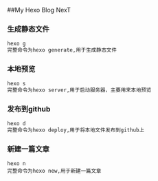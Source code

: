 ##My Hexo Blog NexT


### 生成静态文件
```bash
hexo g 
完整命令为hexo generate,用于生成静态文件
```

### 本地预览
```bash
hexo s 
完整命令为hexo server,用于启动服务器，主要用来本地预览
```

### 发布到github
```bash
hexo d 
完整命令为hexo deploy,用于将本地文件发布到github上
```

### 新建一篇文章
```
hexo n 
完整命令为hexo new,用于新建一篇文章
```
